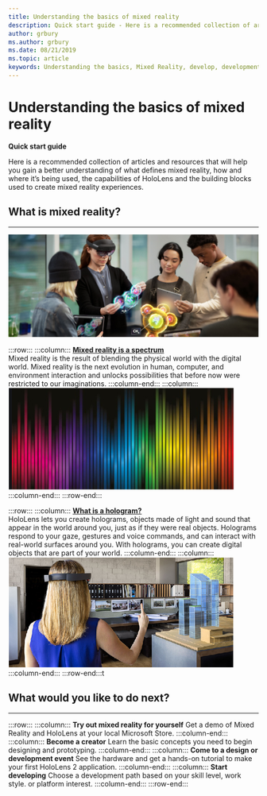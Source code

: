 ```yaml
---
title: Understanding the basics of mixed reality
description: Quick start guide - Here is a recommended collection of articles and resources that will help you gain a better understanding of what defines mixed reality, how and where it’s being used, the capabilities of HoloLens and the building blocks used to create mixed reality experiences.
author: grbury
ms.author: grbury
ms.date: 08/21/2019
ms.topic: article
keywords: Understanding the basics, Mixed Reality, develop, development, HoloLens
---
```



# Understanding the basics of mixed reality

**Quick start guide**

Here is a recommended collection of articles and resources that will help you gain a better understanding of what defines mixed reality, how and where it’s being used, the capabilities of HoloLens and the building blocks used to create mixed reality experiences.


## What is mixed reality?

---



![ Azure Spatial Anchors image](images/AzureServices.jpg)


:::row:::
    :::column:::
        **[Mixed reality is a spectrum](mixed-reality.md)**<br>
        Mixed reality is the result of blending the physical world with the digital world. Mixed reality is the next evolution in human, computer, and environment interaction and unlocks possibilities that before now were restricted to our imaginations.
    :::column-end:::
    :::column:::
        ![Mixed reality is a spectrum](images/spectrum.jpg)
    :::column-end:::
:::row-end:::


:::row:::
    :::column:::
        **[What is a hologram?](hologram.md)**<br>
        HoloLens lets you create holograms, objects made of light and sound that appear in the world around you, just as if they were real objects. Holograms respond to your gaze, gestures and voice commands, and can interact with real-world surfaces around you. With holograms, you can create digital objects that are part of your world.
    :::column-end:::
    :::column:::
        ![What is a hologram?](images/Whatisahologram.jpg)
    :::column-end:::
:::row-end:::t


## What would you like to do next?

---

:::row:::
    :::column:::
        **Try out mixed reality for yourself**
        Get a demo of Mixed Reality and HoloLens at your local Microsoft Store. 
    :::column-end:::
    :::column:::
         **Become a creator**
        Learn the basic concepts you need to begin designing and prototyping.
    :::column-end:::
    :::column:::
         **Come to a design or development event**
        See the hardware and get a hands-on tutorial to make your first HoloLens 2 application.
    :::column-end:::
    :::column:::
         **Start developing**
        Choose a development path based on your skill level, work style. or platform interest.
    :::column-end:::
:::row-end:::
